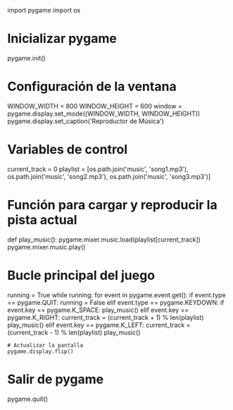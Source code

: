 import pygame
import os

# Inicializar pygame
pygame.init()

# Configuración de la ventana
WINDOW_WIDTH = 800
WINDOW_HEIGHT = 600
window = pygame.display.set_mode((WINDOW_WIDTH, WINDOW_HEIGHT))
pygame.display.set_caption('Reproductor de Música')

# Variables de control
current_track = 0
playlist = [os.path.join('music', 'song1.mp3'), os.path.join('music', 'song2.mp3'), os.path.join('music', 'song3.mp3')]

# Función para cargar y reproducir la pista actual
def play_music():
    pygame.mixer.music.load(playlist[current_track])
    pygame.mixer.music.play()

# Bucle principal del juego
running = True
while running:
    for event in pygame.event.get():
        if event.type == pygame.QUIT:
            running = False
        elif event.type == pygame.KEYDOWN:
            if event.key == pygame.K_SPACE:
                play_music()
            elif event.key == pygame.K_RIGHT:
                current_track = (current_track + 1) % len(playlist)
                play_music()
            elif event.key == pygame.K_LEFT:
                current_track = (current_track - 1) % len(playlist)
                play_music()

    # Actualizar la pantalla
    pygame.display.flip()

# Salir de pygame
pygame.quit()
